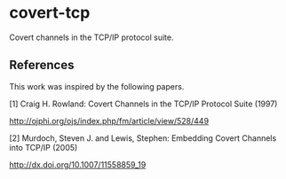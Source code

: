 # covert-tcp

Covert channels in the TCP/IP protocol suite. 


## References

This work was inspired by the following papers.

[1] Craig H. Rowland: Covert Channels in the TCP/IP Protocol Suite (1997)
 
  http://ojphi.org/ojs/index.php/fm/article/view/528/449

[2] Murdoch, Steven J. and Lewis, Stephen: Embedding Covert Channels into TCP/IP (2005)

  http://dx.doi.org/10.1007/11558859_19
  
